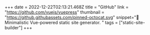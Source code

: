 +++
date = 2022-12-22T02:13:21.468Z
title = "GitHub"
link = "https://github.com/vuejs/vuepress"
thumbnail = "https://github.githubassets.com/pinned-octocat.svg"
snippet="📝 Minimalistic Vue-powered static site generator. "
tags = ["static-site-builder"]
+++
